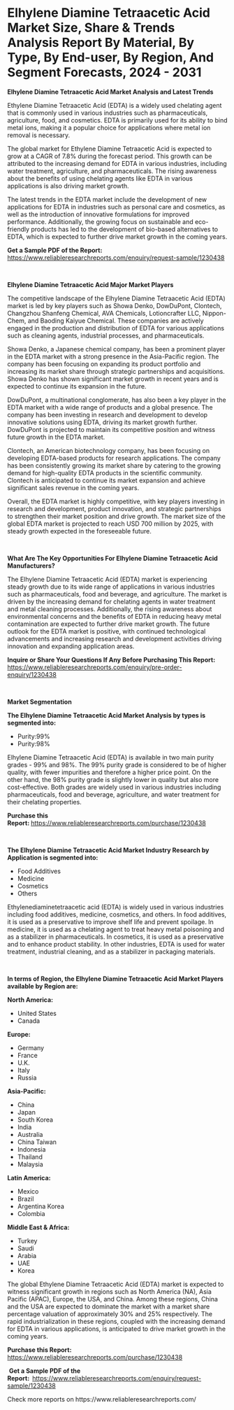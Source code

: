 <p><h1>Elhylene Diamine Tetraacetic Acid Market Size, Share & Trends Analysis Report By Material, By Type, By End-user, By Region, And Segment Forecasts, 2024 - 2031</h1></p><p><strong>Elhylene Diamine Tetraacetic Acid Market Analysis and Latest Trends</strong></p>
<p><p>Ethylene Diamine Tetraacetic Acid (EDTA) is a widely used chelating agent that is commonly used in various industries such as pharmaceuticals, agriculture, food, and cosmetics. EDTA is primarily used for its ability to bind metal ions, making it a popular choice for applications where metal ion removal is necessary.</p><p>The global market for Ethylene Diamine Tetraacetic Acid is expected to grow at a CAGR of 7.8% during the forecast period. This growth can be attributed to the increasing demand for EDTA in various industries, including water treatment, agriculture, and pharmaceuticals. The rising awareness about the benefits of using chelating agents like EDTA in various applications is also driving market growth.</p><p>The latest trends in the EDTA market include the development of new applications for EDTA in industries such as personal care and cosmetics, as well as the introduction of innovative formulations for improved performance. Additionally, the growing focus on sustainable and eco-friendly products has led to the development of bio-based alternatives to EDTA, which is expected to further drive market growth in the coming years.</p></p>
<p><strong>Get a Sample PDF of the Report:&nbsp;</strong> <a href="https://www.reliableresearchreports.com/enquiry/request-sample/1230438">https://www.reliableresearchreports.com/enquiry/request-sample/1230438</a></p>
<p>&nbsp;</p>
<p><strong>Elhylene Diamine Tetraacetic Acid Major Market Players</strong></p>
<p><p>The competitive landscape of the Elhylene Diamine Tetraacetic Acid (EDTA) market is led by key players such as Showa Denko, DowDuPont, Clontech, Changzhou Shanfeng Chemical, AVA Chemicals, Lotioncrafter LLC, Nippon-Chem, and Baoding Kaiyue Chemical. These companies are actively engaged in the production and distribution of EDTA for various applications such as cleaning agents, industrial processes, and pharmaceuticals.</p><p>Showa Denko, a Japanese chemical company, has been a prominent player in the EDTA market with a strong presence in the Asia-Pacific region. The company has been focusing on expanding its product portfolio and increasing its market share through strategic partnerships and acquisitions. Showa Denko has shown significant market growth in recent years and is expected to continue its expansion in the future.</p><p>DowDuPont, a multinational conglomerate, has also been a key player in the EDTA market with a wide range of products and a global presence. The company has been investing in research and development to develop innovative solutions using EDTA, driving its market growth further. DowDuPont is projected to maintain its competitive position and witness future growth in the EDTA market.</p><p>Clontech, an American biotechnology company, has been focusing on developing EDTA-based products for research applications. The company has been consistently growing its market share by catering to the growing demand for high-quality EDTA products in the scientific community. Clontech is anticipated to continue its market expansion and achieve significant sales revenue in the coming years.</p><p>Overall, the EDTA market is highly competitive, with key players investing in research and development, product innovation, and strategic partnerships to strengthen their market position and drive growth. The market size of the global EDTA market is projected to reach USD 700 million by 2025, with steady growth expected in the foreseeable future.</p></p>
<p>&nbsp;</p>
<p><strong>What Are The Key Opportunities For Elhylene Diamine Tetraacetic Acid Manufacturers?</strong></p>
<p><p>The Elhylene Diamine Tetraacetic Acid (EDTA) market is experiencing steady growth due to its wide range of applications in various industries such as pharmaceuticals, food and beverage, and agriculture. The market is driven by the increasing demand for chelating agents in water treatment and metal cleaning processes. Additionally, the rising awareness about environmental concerns and the benefits of EDTA in reducing heavy metal contamination are expected to further drive market growth. The future outlook for the EDTA market is positive, with continued technological advancements and increasing research and development activities driving innovation and expanding application areas.</p></p>
<p><strong>Inquire or Share Your Questions If Any Before Purchasing This Report:</strong> <a href="https://www.reliableresearchreports.com/enquiry/pre-order-enquiry/1230438">https://www.reliableresearchreports.com/enquiry/pre-order-enquiry/1230438</a></p>
<p>&nbsp;</p>
<p><strong>Market Segmentation</strong></p>
<p><strong>The Elhylene Diamine Tetraacetic Acid Market Analysis by types is segmented into:</strong></p>
<p><ul><li>Purity:99%</li><li>Purity:98%</li></ul></p>
<p><p>Elhylene Diamine Tetraacetic Acid (EDTA) is available in two main purity grades - 99% and 98%. The 99% purity grade is considered to be of higher quality, with fewer impurities and therefore a higher price point. On the other hand, the 98% purity grade is slightly lower in quality but also more cost-effective. Both grades are widely used in various industries including pharmaceuticals, food and beverage, agriculture, and water treatment for their chelating properties.</p></p>
<p><strong>Purchase this Report:&nbsp;</strong><a href="https://www.reliableresearchreports.com/purchase/1230438">https://www.reliableresearchreports.com/purchase/1230438</a></p>
<p>&nbsp;</p>
<p><strong>The Elhylene Diamine Tetraacetic Acid Market Industry Research by Application is segmented into:</strong></p>
<p><ul><li>Food Additives</li><li>Medicine</li><li>Cosmetics</li><li>Others</li></ul></p>
<p><p>Ethylenediaminetetraacetic acid (EDTA) is widely used in various industries including food additives, medicine, cosmetics, and others. In food additives, it is used as a preservative to improve shelf life and prevent spoilage. In medicine, it is used as a chelating agent to treat heavy metal poisoning and as a stabilizer in pharmaceuticals. In cosmetics, it is used as a preservative and to enhance product stability. In other industries, EDTA is used for water treatment, industrial cleaning, and as a stabilizer in packaging materials.</p></p>
<p>&nbsp;</p>
<p><strong>In terms of Region, the Elhylene Diamine Tetraacetic Acid Market Players available by Region are:</strong></p>
<p>
    <p> <strong> North America: </strong>
        <ul>
            <li>United States</li>
            <li>Canada</li>
        </ul>
        </p> 
    <p> <strong> Europe: </strong>
        <ul>
            <li>Germany</li>
            <li>France</li>
            <li>U.K.</li>
            <li>Italy</li>
            <li>Russia</li>
        </ul>
        </p> 
    <p> <strong> Asia-Pacific: </strong>
        <ul>
            <li>China</li>
            <li>Japan</li>
            <li>South Korea</li>
            <li>India</li>
            <li>Australia</li>
            <li>China Taiwan</li>
            <li>Indonesia</li>
            <li>Thailand</li>
            <li>Malaysia</li>
        </ul>
        </p> 
    <p> <strong> Latin America: </strong>
        <ul>
            <li>Mexico</li>
            <li>Brazil</li>
            <li>Argentina Korea</li>
            <li>Colombia</li>
        </ul>
        </p> 
    <p> <strong> Middle East & Africa: </strong>
        <ul>
            <li>Turkey</li>
            <li>Saudi</li>
            <li>Arabia</li>
            <li>UAE</li>
            <li>Korea</li>
        </ul>
    </p>
    </p>
<p><p>The global Ethylene Diamine Tetraacetic Acid (EDTA) market is expected to witness significant growth in regions such as North America (NA), Asia Pacific (APAC), Europe, the USA, and China. Among these regions, China and the USA are expected to dominate the market with a market share percentage valuation of approximately 30% and 25% respectively. The rapid industrialization in these regions, coupled with the increasing demand for EDTA in various applications, is anticipated to drive market growth in the coming years.</p></p>
<p><strong>Purchase this Report: </strong><a href="https://www.reliableresearchreports.com/purchase/1230438">https://www.reliableresearchreports.com/purchase/1230438</a></p>
<p>&nbsp;<strong>Get a Sample PDF of the Report:&nbsp;&nbsp;</strong><a href="https://www.reliableresearchreports.com/enquiry/request-sample/1230438">https://www.reliableresearchreports.com/enquiry/request-sample/1230438</a></p>
<p><strong></strong></p>
<p>Check more reports on https://www.reliableresearchreports.com/</p>